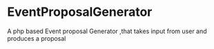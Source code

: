 # EventProposalGenerator
A php based Event proposal Generator ,that takes input from user and produces  a   proposal
